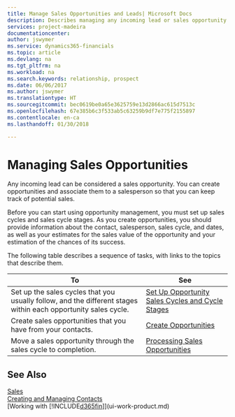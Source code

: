 ```yaml
---
title: Manage Sales Opportunities and Leads| Microsoft Docs
description: Describes managing any incoming lead or sales opportunity in Finance and Operations, Business edition,  and associating the opportunity with a salesperson to keep track of potential sales.
services: project-madeira
documentationcenter: 
author: jswymer
ms.service: dynamics365-financials
ms.topic: article
ms.devlang: na
ms.tgt_pltfrm: na
ms.workload: na
ms.search.keywords: relationship, prospect
ms.date: 06/06/2017
ms.author: jswymer
ms.translationtype: HT
ms.sourcegitcommit: bec0619be0a65e3625759e13d2866ac615d7513c
ms.openlocfilehash: 67e385b6c3f533ab5c63259b9df7e775f2155897
ms.contentlocale: en-ca
ms.lasthandoff: 01/30/2018

---
```

# <a name="managing-sales-opportunities"></a>Managing Sales Opportunities
Any incoming lead can be considered a sales opportunity. You can create opportunities and associate them to a salesperson so that you can keep track of potential sales.

Before you can start using opportunity management, you must set up sales cycles and sales cycle stages. As you create opportunities, you should provide information about the contact, salesperson, sales cycle, and dates, as well as your estimates for the sales value of the opportunity and your estimation of the chances of its success.

The following table describes a sequence of tasks, with links to the topics that describe them.

| To | See |
| --- | --- |
| Set up the sales cycles that you usually follow, and the different stages within each opportunity sales cycle. |[Set Up Opportunity Sales Cycles and Cycle Stages](marketing-how-setup-opportunity-sales-cycles-stages.md) |
| Create sales opportunities that you have from your contacts. |[Create Opportunities](marketing-how-create-opportunities.md) |
| Move a sales opportunity through the sales cycle to completion. |[Processing Sales Opportunities](marketing-processing-sales-opportunities.md) |

## <a name="see-also"></a>See Also
[Sales](sales-manage-sales.md)  
[Creating and Managing Contacts](marketing-contacts.md)  
[Working with [!INCLUDE[d365fin](includes/d365fin_md.md)]](ui-work-product.md)

